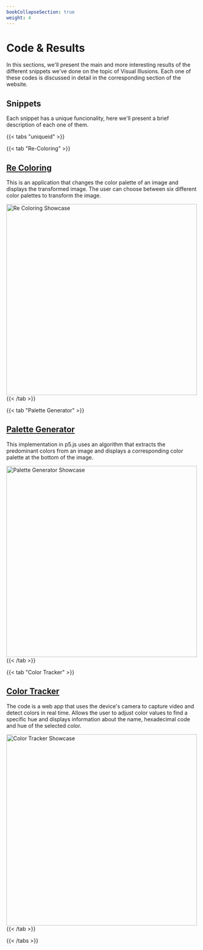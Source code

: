 ```yaml
---
bookCollapseSection: true
weight: 4
---
```


# **Code & Results**

In this sections, we'll present the main and more interesting results of the different snippets we've done on the topic of Visual Illusions. Each one of these codes is discussed in detail in the corresponding section of the website.

## Snippets

Each snippet has a unique funcionality, here we'll present a brief description of each one of them.

{{< tabs "uniqueid" >}}

{{< tab "Re-Coloring" >}}
## [Re Coloring](./ReColoring)
This is an application that changes the color palette of an image and displays the transformed image.
The user can choose between six different color palettes to transform the image.

<img alt="Re Coloring Showcase" src="https://i.ibb.co/6R9R4MG/74IBM.png" title="Re Coloring" width="500"/>
{{< /tab >}}

{{< tab "Palette Generator" >}}
## [Palette Generator](./Palette)
This implementation in p5.js uses an algorithm that extracts the predominant colors from an image
and displays a corresponding color palette at the bottom of the image.

<img alt="Palette Generator Showcase" src="https://i.ibb.co/8j9mxFt/Palette-Showcase.png" title="Palette Generator" width="500"/>
{{< /tab >}}

{{< tab "Color Tracker" >}}
## [Color Tracker](./ColorTracker)
The code is a web app that uses the device's camera to capture video and detect colors in real time. Allows the user to adjust color values to find a specific hue and displays information about the name, hexadecimal code and hue of the selected color.

<img alt="Color Tracker Showcase" src="https://i.ibb.co/yywpGFJ/Color-Tracker-Showcase.png" title="Color Tracker" width="500"/>
{{< /tab >}}

{{< /tabs >}}


